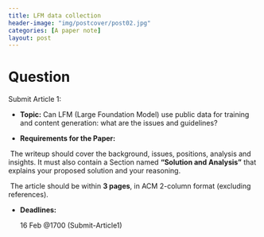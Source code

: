 ```yaml
---
title: LFM data collection
header-image: "img/postcover/post02.jpg"
categories: [A paper note]
layout: post
---
```


# Question

Submit Article 1:

- **Topic:** Can LFM (Large Foundation Model) use public data for training and content generation: what are the issues and guidelines?

- **Requirements for the Paper:**

​    The writeup should cover the background, issues, positions, analysis and insights. It must also contain a Section named **“Solution and Analysis”** that explains your proposed solution and your reasoning.

​    The article should be within **3 pages**, in ACM 2-column format (excluding references).

- **Deadlines:**

   16 Feb @1700 (Submit-Article1)

